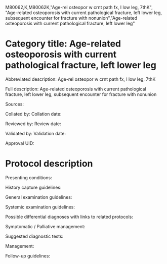 M80062,K,M80062K,"Age-rel osteopor w crnt path fx, l low leg, 7thK", "Age-related osteoporosis with current pathological fracture, left lower leg, subsequent encounter for fracture with nonunion","Age-related osteoporosis with current pathological fracture, left lower leg"
# Category title: Age-related osteoporosis with current pathological fracture, left lower leg

Abbreviated description: Age-rel osteopor w crnt path fx, l low leg, 7thK

Full description: Age-related osteoporosis with current pathological fracture, left lower leg, subsequent encounter for fracture with nonunion

Sources:

Collated by:
Collation date:

Reviewed by:
Review date:

Validated by:
Validation date:

Approval UID:

# Protocol description

Presenting conditions:

History capture guidelines:

General examination guidelines:

Systemic examination guidelines:

Possible differential diagnoses with links to related protocols:

Symptomatic / Palliative management:

Suggested diagnostic tests:

Management:

Follow-up guidelines:
